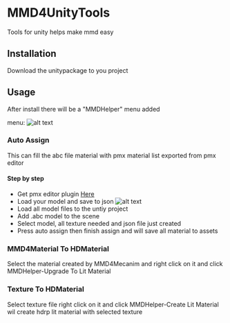 # MMD4UnityTools

Tools for unity helps make mmd easy

## Installation

Download the unitypackage to you project

## Usage

After install there will be a "MMDHelper" menu added

menu: 
![alt text][menu]

### Auto Assign

This can fill the abc file material with pmx material list exported from pmx editor

#### Step by step

* Get pmx editor plugin [Here](https://github.com/ShiinaManatsu/PmxEditorPlugins "PmxEditorPlugins")
* Load your model and save to json ![alt text][save]
* Load all model files to the untiy project
* Add .abc model to the scene
* Select model, all texture needed and json file just created
* Press auto assign then finish assign and will save all material to assets

### MMD4Material To HDMaterial

Select the material created by MMD4Mecanim and right click on it and click MMDHelper-Upgrade To Lit Material

### Texture To HDMaterial

Select texture file right click on it and click MMDHelper-Create Lit Material wil create hdrp lit material with selected texture


[menu]:https://raw.githubusercontent.com/ShiinaManatsu/MMD4UnityTools/master/Images/Menu.png "Menu"
[save]:https://raw.githubusercontent.com/ShiinaManatsu/MMD4UnityTools/master/Images/SaveJson.png "Save to json"
